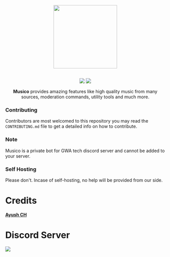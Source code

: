 <div align="center">
<p align="center"><img src="https://cdn.discordapp.com/avatars/769179909300944906/944ea131a5181e82181b19127534470c.png?size=2048" width="200"></p><br>
<a href="https://discord.com/invite/sY57ftY"><img src="https://img.shields.io/discord/694554848758202451?style=for-the-badge"></a>
<a href="https://github.com/gwatech/musico/blob/main/LICENSE"><img src="https://img.shields.io/github/license/mashape/apistatus.svg?style=for-the-badge"></a>

<p><b>Musico</b> provides amazing features like high quality music from many sources, moderation commands, utility tools and much more.</p>
</div>

### Contributing 
Contributors are most welcomed to this repository you may read the `CONTRIBUTING.md` file to get a detailed info on how to contribute.

### Note
Musico is a private bot for GWA tech discord server and cannot be added to your server.

### Self Hosting
Please don't. Incase of self-hosting, no help will be provided from our side.

# Credits
[**Ayush CH**](https://ayushkr.me/)

# Discord Server
<a href="https://discord.com/invite/sY57ftY"><img src="https://cdn.discordapp.com/attachments/768300525456064533/808563278052851722/unknown.png"></a>
